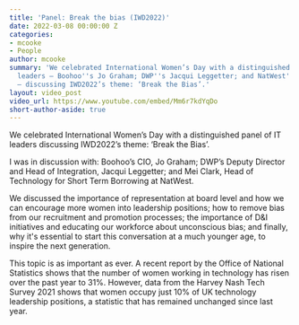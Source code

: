 ```yaml
---
title: 'Panel: Break the bias (IWD2022)'
date: 2022-03-08 00:00:00 Z
categories:
- mcooke
- People
author: mcooke
summary: 'We celebrated International Women’s Day with a distinguished panel of IT
  leaders – Boohoo''s Jo Graham; DWP''s Jacqui Leggetter; and NatWest''s Mei Clark
  – discussing IWD2022’s theme: ‘Break the Bias’.'
layout: video_post
video_url: https://www.youtube.com/embed/Mm6r7kdYqDo
short-author-aside: true
---
```


We celebrated International Women’s Day with a distinguished panel of IT leaders discussing IWD2022’s theme: ‘Break the Bias’.

I was in discussion with: Boohoo’s CIO, Jo Graham; DWP’s Deputy Director and Head of Integration, Jacqui Leggetter; and Mei Clark, Head of Technology for Short Term Borrowing at NatWest.

We discussed the importance of representation at board level and how we can encourage more women into leadership positions; how to remove bias from our recruitment and promotion processes; the importance of D&I initiatives and educating our workforce about unconscious bias; and finally, why it's essential to start this conversation at a much younger age, to inspire the next generation.

This topic is as important as ever. A recent report by the Office of National Statistics shows that the number of women working in technology has risen over the past year to 31%. However, data from the Harvey Nash Tech Survey 2021 shows that women occupy just 10% of UK technology leadership positions, a statistic that has remained unchanged since last year.

